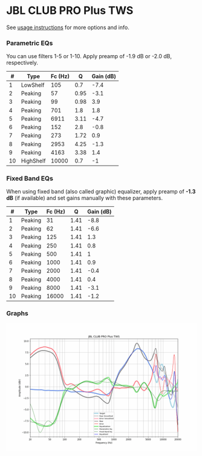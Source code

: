 # JBL CLUB PRO Plus TWS
See [usage instructions](https://github.com/jaakkopasanen/AutoEq#usage) for more options and info.

### Parametric EQs
You can use filters 1-5 or 1-10. Apply preamp of -1.9 dB or -2.0 dB, respectively.

|   # | Type      |   Fc (Hz) |    Q |   Gain (dB) |
|-----|-----------|-----------|------|-------------|
|   1 | LowShelf  |       105 | 0.7  |        -7.4 |
|   2 | Peaking   |        57 | 0.95 |        -3.1 |
|   3 | Peaking   |        99 | 0.98 |         3.9 |
|   4 | Peaking   |       701 | 1.8  |         1.8 |
|   5 | Peaking   |      6911 | 3.11 |        -4.7 |
|   6 | Peaking   |       152 | 2.8  |        -0.8 |
|   7 | Peaking   |       273 | 1.72 |         0.9 |
|   8 | Peaking   |      2953 | 4.25 |        -1.3 |
|   9 | Peaking   |      4163 | 3.38 |         1.4 |
|  10 | HighShelf |     10000 | 0.7  |        -1   |

### Fixed Band EQs
When using fixed band (also called graphic) equalizer, apply preamp of **-1.3 dB** (if available) and set gains manually with these parameters.

|   # | Type    |   Fc (Hz) |    Q |   Gain (dB) |
|-----|---------|-----------|------|-------------|
|   1 | Peaking |        31 | 1.41 |        -8.8 |
|   2 | Peaking |        62 | 1.41 |        -6.6 |
|   3 | Peaking |       125 | 1.41 |         1.3 |
|   4 | Peaking |       250 | 1.41 |         0.8 |
|   5 | Peaking |       500 | 1.41 |         1   |
|   6 | Peaking |      1000 | 1.41 |         0.9 |
|   7 | Peaking |      2000 | 1.41 |        -0.4 |
|   8 | Peaking |      4000 | 1.41 |         0.4 |
|   9 | Peaking |      8000 | 1.41 |        -3.1 |
|  10 | Peaking |     16000 | 1.41 |        -1.2 |

### Graphs
![](./JBL%20CLUB%20PRO%20Plus%20TWS.png)
